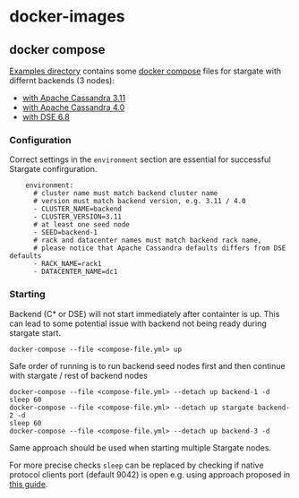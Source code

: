 # docker-images

## docker compose

[Examples directory](./examples) contains some [docker compose](https://docs.docker.com/compose/) files for stargate with differnt backends (3 nodes): 
- [with Apache Cassandra 3.11](./examples/stargate-cass311.yml)
- [with Apache Cassandra 4.0](./examples/stargate-cass40.yml)
- [with DSE 6.8](./examples/stargate-dse68.yml)


### Configuration

Correct settings in the `environment` section are essential for successful Stargate confirguration.
```
    environment:
      # cluster name must match backend cluster name
      # version must match backend version, e.g. 3.11 / 4.0
      - CLUSTER_NAME=backend
      - CLUSTER_VERSION=3.11
      # at least one seed node
      - SEED=backend-1
      # rack and datacenter names must match backend rack name, 
      # please notice that Apache Cassandra defaults differs from DSE defaults
      - RACK_NAME=rack1
      - DATACENTER_NAME=dc1
```

### Starting

Backend (C* or DSE) will not start immediately after containter is up.
This can lead to some potential issue with backend not being ready during stargate start. 
```
docker-compose --file <compose-file.yml> up
```

Safe order of running is to run backend seed nodes first and then continue with stargate / rest of backend nodes
```
docker-compose --file <compose-file.yml> --detach up backend-1 -d
sleep 60
docker-compose --file <compose-file.yml> --detach up stargate backend-2 -d
sleep 60
docker-compose --file <compose-file.yml> --detach up backend-3 -d
```

Same approach should be used when starting multiple Stargate nodes. 

For more precise checks `sleep` can be replaced by checking if native protocol clients port (default 9042) is open e.g. using approach proposed in [this guide](https://docs.docker.com/compose/startup-order/).